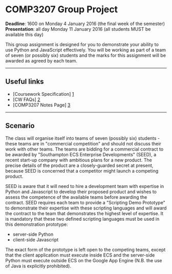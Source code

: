 # COMP3207 Group Project

**Deadline**: 1600 on Monday 4 January 2016 (the final week of the semester)
**Presentation**: all day Monday 11 January 2016 (all students MUST be available this day)

This group assignment is designed for you to demonstrate your ability to use Python and JavaScript effectively. You will be working as part of a team of seven (or possibly six) students and the marks for this assignment will be awarded as agreed by each team.

___

## Useful links
- [Coursework Specification] [1]
- [CW FAQs] [2]
- [COMP3207 Notes Page] [3]


[1]: https://secure.ecs.soton.ac.uk/noteswiki/w/COMP3207-1516-cw2-spec
[2]: https://secure.ecs.soton.ac.uk/noteswiki/w/COMP3207-1516-cw2-faq
[3]: https://secure.ecs.soton.ac.uk/module/1516/COMP3207/32943/

___

## Scenario
The class will organise itself into teams of seven (possibly six) students - these teams are in "commercial competition" and should not discuss their work with other teams. The teams are bidding for a commercial contract to be awarded by "Southampton ECS Enterprise Developments" (SEED), a recent start-up company with ambitious plans for a new product. The precise details of the product are a closely-guarded secret at present, because SEED is concerned that a competitor might launch a competing product.

SEED is aware that it will need to hire a development team with expertise in Python and Javascript to develop their proposed product and wishes to assess the competence of the available teams before awarding the contract. SEED requires each team to provide a "Scripting Demo Prototype" to demonstrate their expertise with these scripting languages and will award the contract to the team that demonstrates the highest level of expertise. It is mandatory that these two defined scripting languages must be used in this demonstration prototype:
- server-side Python
- client-side Javascript

The exact form of the prototype is left open to the competing teams, except that the client application must execute inside ECS and the server-side Python must execute outside ECS on the Google App Engine (N.B. the use of Java is explicitly prohibited).
